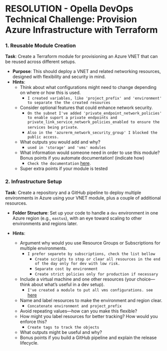 # RESOLUTION - Opella DevOps Technical Challenge: Provision Azure Infrastructure with Terraform

### 1. Reusable Module Creation
**Task**: Create a Terraform module for provisioning an Azure VNET that can be reused across different setups.

- **Purpose**: This should deploy a VNET and related networking resources, designed with flexibility and security in mind.
- **Hints**:
  - Think about what configurations might need to change depending on where or how this is used.
    - `I created variables, like 'project_prefix' and 'environment' to separate the the created resources`
  - Consider optional features that could enhance network security.
    - `On the subnet I've added 'private_endpoint_network_policies' to enable suport a private endpoints and private_link_service_network_policies_enabled to ensure the services being private`.
    - `Also in the 'azurerm_network_security_group' I blocked the public access.`
  - What outputs you would add and why?
    - ` used in 'storage' and 'vms' modules ` 
  - What information would someone need in order to use this module? Bonus points if you automate documentation! (indicate how)
    - `Check the documentation` [here](/dev/README.md).
  - Super extra points if your module is tested


### 2. Infrastructure Setup

**Task**: Create a repository and a GitHub pipeline to deploy multiple environments in Azure using your VNET module, plus a couple of additional resources.

- **Folder Structure**: Set up your code to handle a `dev` environment in one Azure region (e.g., `eastus`), with an eye toward scaling to other environments and regions later.

- **Hints**:
  - Argument why would you use Resource Groups or Subscriptions for multiple environments.
    - `I prefer separete by subscriptions, check the list bellow`
      - `Create scripts to stop or clear all resources in the end of the day only for dev with low risk.`
      - `Separate cost by environment`
      - `Create strict policies only for production if necessary`
  - Include a virtual machine and one other resources (your choice—think about what’s useful in a dev setup).
    - `I've created a module to put all vms configurations. see` [here](/modules/azure/vms)
  - Name and label resources to make the environment and region clear.
    - `Concatenate environment and project_prefix`
  - Avoid repeating values—how can you make this flexible?
  - How might you label resources for better tracking? How would you enforce this?
    - `Create tags to track the objects`
  - What outputs might be useful and why?
  - Bonus points if you build a GitHub pipeline and explain the release lifecycle.
